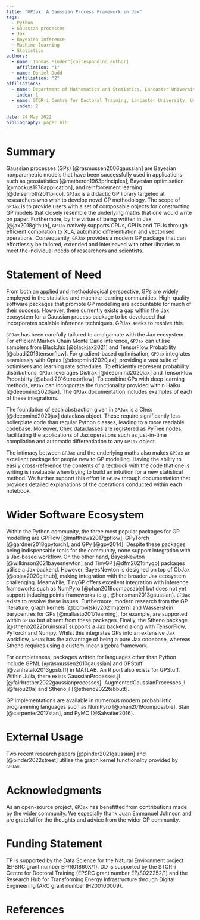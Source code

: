 ```yaml
---
title: "GPJax: A Gaussian Process Framework in Jax"
tags:
  - Python
  - Gaussian processes
  - Jax
  - Bayesian inference
  - Machine learning
  - Statistics
authors:
  - name: Thomas Pinder^[corresponding author]
    affiliation: "1"
  - name: Daniel Dodd
    affiliation: "2"
affiliations:
  - name: Department of Mathematics and Statistics, Lancaster University, United Kingdom
    index: 1
  - name: STOR-i Centre for Doctoral Training, Lancaster University, United Kingdom
    index: 2

date: 24 May 2022
bibliography: paper.bib
---
```


# Summary

Gaussian processes (GPs) [@rasmussen2006gaussian] are Bayesian nonparametric models that have been successfully used in applications such as geostatistics [@matheron1963principles], Bayesian optimisation [@mockus1978application], and reinforcement learning [@deisenroth2011pilco]. `GPJax` is a didactic GP library targeted at researchers who wish to develop novel GP methodology. The scope of `GPJax` is to provide users with a set of composable objects for constructing GP models that closely resemble the underlying maths that one would write on paper. Furthermore, by the virtue of being written in Jax [@jax2018github], `GPJax` natively supports CPUs, GPUs and TPUs through efficient compilation to XLA, automatic differentiation and vectorised operations. Consequently, `GPJax` provides a modern GP package that can effortlessly be tailored, extended and interleaved with other libraries to meet the individual needs of researchers and scientists.

# Statement of Need

From both an applied and methodological perspective, GPs are widely employed in the statistics and machine learning communities. High-quality software packages that promote GP modelling are accountable for much of their success. However, there currently exists a gap within the Jax ecosystem for a Gaussian process package to be developed that incorporates scalable inference techniques. GPJax seeks to resolve this.

`GPJax` has been carefully tailored to amalgamate with the Jax ecosystem. For efficient Markov Chain Monte Carlo inference, `GPJax` can utilise samplers from BlackJax [@blackjax2021] and TensorFlow Probability [@abadi2016tensorflow]. For gradient-based optimisation, `GPJax` integrates seamlessly with Optax [@deepmind2020jax], providing a vast suite of optimisers and learning rate schedules. To efficiently represent probability distributions, `GPJax` leverages Distrax [@deepmind2020jax] and TensorFlow Probability [@abadi2016tensorflow]. To combine GPs with deep learning methods, `GPJax` can incorporate the functionality provided within Haiku [@deepmind2020jax]. The `GPJax` documentation includes examples of each of these integrations.

The foundation of each abstraction given in `GPJax` is a Chex [@deepmind2020jax] dataclass object. These require significantly less boilerplate code than regular Python classes, leading to a more readable codebase. Moreover, Chex dataclasses are registered as PyTree nodes, facilitating the applications of Jax operations such as just-in-time compilation and automatic differentiation to any `GPJax` object.

The intimacy between `GPJax` and the underlying maths also makes `GPJax` an excellent package for people new to GP modelling. Having the ability to easily cross-reference the contents of a textbook with the code that one is writing is invaluable when trying to build an intuition for a new statistical method. We further support this effort in `GPJax` through documentation that provides detailed explanations of the operations conducted within each notebook.

# Wider Software Ecosystem

Within the Python community, the three most popular packages for GP modelling are GPFlow [@matthews2017gpflow], GPyTorch [@gardner2018gpytorch], and GPy [@gpy2014]. Despite these packages being indispensable tools for the community, none support integration with a Jax-based workflow. On the other hand, BayesNewton [@wilkinson2021bayesnewton] and TinyGP [@dfm2021tinygp] packages utilise a Jax backend. However, BayesNewton is designed on top of ObJax [@objax2020github], making integration with the broader Jax ecosystem challenging. Meanwhile, TinyGP offers excellent integration with inference frameworks such as NumPyro [@phan2019composable] but does not yet support inducing points frameworks (e.g., @hensman2013gaussian). `GPJax` exists to resolve these issues. Furthermore, modern research from the GP literature, graph kernels [@borovitskiy2021matern] and Wasserstein barycentres for GPs [@mallasto2017learning], for example, are supported within `GPJax` but absent from these packages. Finally, the Stheno package [@stheno2022bruinsma] supports a Jax backend along with TensorFlow, PyTorch and Numpy. Whilst this integrates GPs into an extensive Jax workflow, `GPJax` has the advantage of being a pure Jax codebase, whereas Stheno requires using a custom linear algebra framework.

For completeness, packages written for languages other than Python include GPML [@rasmussen2010gaussian] and GPStuff [@vanhatalo2013gpstuff] in MATLAB. An R port also exists for GPStuff. Within Julia, there exists GaussianProcesses.jl [@fairbrother2022gaussianprocesses], AugmentedGaussianProcesses.jl [@fajou20a] and Stheno.jl [@stheno2022tebbutt].

GP implementations are available in numerous modern probabilistic programming languages such as NumPyro [@phan2019composable], Stan [@carpenter2017stan], and PyMC [@Salvatier2016].

# External Usage

Two recent research papers [@pinder2021gaussian] and [@pinder2022street] utilise the graph kernel functionality provided by `GPJax`.

# Acknowledgments

As an open-source project, `GPJax` has benefitted from contributions made by the wider community. We especially thank Juan Emmanuel Johnson and are grateful for the thoughts and advice from the wider GP community.

# Funding Statement

TP is supported by the Data Science for the Natural Environment project (EPSRC grant number EP/R01860X/1). DD is supported by the STOR-i Centre for Doctoral Training (EPSRC grant number EP/S022252/1) and the Research Hub for Transforming Energy Infrastructure through Digital Engineering (ARC grant number IH200100009).

# References
